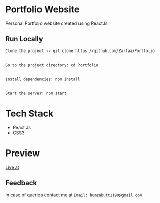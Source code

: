 # Portfolio Website
Personal Portfolio website created using ReactJs

## Run Locally

`Clone the project -- git clone https://github.com/Zarfaa/Portfolio`<br><br>

`Go to the project directory: cd Portfolio`<br><br>

`Install dependencies: npm install`<br><br>

`Start the server: npm start`<br><be>

# Tech Stack
- React Js
- CSS3

# Preview
[Live at]([https://zarfaa.github.io/Portfolio/](https://hamzabutt-portfolio.vercel.app/))

## Feedback
 In case of queries contact me at 
  `Email: humzabutt1190@gmail.com`
 
 
